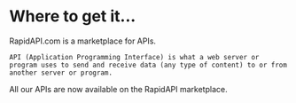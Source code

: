 # Where to get it...

RapidAPI.com is a marketplace for APIs. 

`API (Application Programming Interface) is what a web server or program uses to send and receive data (any type of content) to or from another server or program.`

All our APIs are now available on the RapidAPI marketplace.




